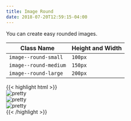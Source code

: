 ```yaml
---
title: Image Round
date: 2018-07-20T12:59:15-04:00
---
```


You can create easy rounded images.

| Class Name            | Height and Width |
| --------------------- | ---------------- |
| `image--round-small`  | `100px`          |
| `image--round-medium` | `150px`          |
| `image--round-large`  | `200px`          |

<div class="image--round-small">
  <img class="skeleton-image skeleton-image--lg">
</div>
<div class="image--round-medium">
  <img class="skeleton-image skeleton-image--lg">
</div>
<div class="image--round-large">
  <img class="skeleton-image skeleton-image--lg">
</div>

<div class="mt-3 mb-4">
{{< highlight html >}}
<div class="image--round-small">
  <img src="..." alt="pretty">
</div>
<div class="image--round-medium">
  <img src="..." alt="pretty">
</div>
<div class="image--round-large">
  <img src="..." alt="pretty">
</div>
{{< /highlight >}}
</div>
